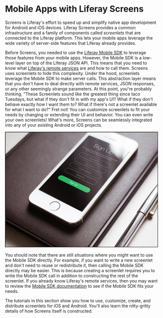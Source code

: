 # Mobile Apps with Liferay Screens [](id=mobile-apps-with-liferay-screens)

Screens is Liferay's effort to speed up and simplify native app development for 
Android and iOS devices. Liferay Screens provides a common infrastructure and a 
family of components called *screenlets* that are connected to the Liferay 
platform. This lets your mobile apps leverage the wide variety of server-side 
features that Liferay already provides.

Before Screens, you needed to use the [Liferay Mobile SDK](https://www.liferay.com/community/liferay-projects/liferay-mobile-sdk/overview) 
to leverage those features from your mobile apps. However, the Mobile SDK is a 
low-level layer on top of the Liferay JSON API. This means that you need to know 
what [Liferay's remote services](/tutorials/-/knowledge_base/6-2/invoking-remote-services) 
are and how to call them. Screens uses screenlets to hide this complexity. Under 
the hood, screenlets leverage the Mobile SDK to make server calls. This 
abstraction layer means that you don't have to deal directly with remote 
services, JSON responses, or any other seemingly strange parameters. At this 
point, you're probably thinking, "These Screenlets sound like the greatest thing 
since taco Tuesdays, but what if they don't fit in with my app's UI? What if 
they don't behave exactly how I want them to? What if there's not a screenlet 
available for what I want to do?" Fret not! You can customize screenlets to fit 
your needs by changing or extending their UI and behavior. You can even write 
your own screenlets! What's more, Screens can be seamlessly integrated into any 
of your existing Android or iOS projects. 

![Figure 1: An app using Liferay Screens for its sign up screen.](../../images/screens-phone-intro.png)

You should note that there are still situations where you might want to use the 
Mobile SDK directly. For example, if you want to write a new screenlet and don't 
need to reuse or redistribute it, then calling the Mobile SDK directly may be 
easier. This is because creating a screenlet requires you to write the Mobile 
SDK call in addition to constructing the rest of the screenlet. If you already 
know Liferay's remote services, then you may want to review the 
[Mobile SDK documentation](/tutorials/-/knowledge_base/6-2/mobile) to see if the 
Mobile SDK fits your needs. 

The tutorials in this section show you how to use, customize, create, and 
distribute screenlets for iOS and Android. You'll also learn the nitty-gritty 
details of how Screens itself is constructed. 
